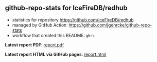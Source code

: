 ## github-repo-stats for IceFireDB/redhub

- statistics for repository https://github.com/IceFireDB/redhub
- managed by GitHub Action: https://github.com/jgehrcke/github-repo-stats
- workflow that created this README: `ghrs`

**Latest report PDF**: [report.pdf](https://github.com/Jchicode/ghrs/raw/main/IceFireDB/redhub/latest-report/report.pdf)


**Latest report HTML via GitHub pages**: [report.html](https://jchicode.github.io/ghrs/IceFireDB/redhub/latest-report/report.html)
